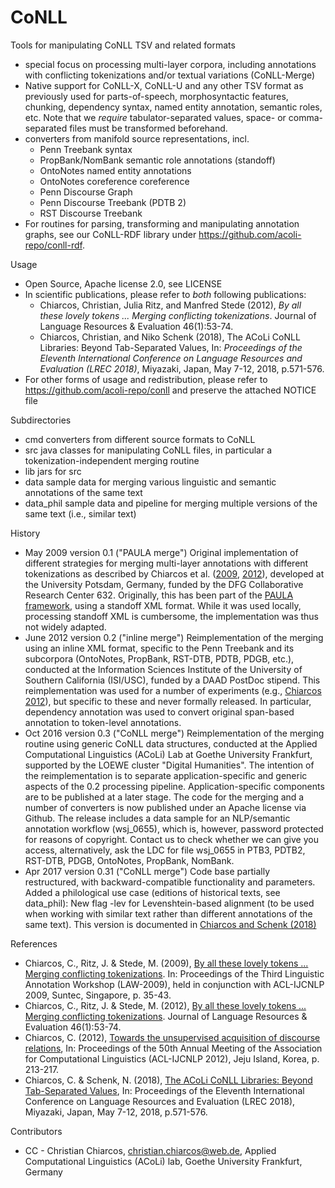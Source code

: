 
# CoNLL
Tools for manipulating CoNLL TSV and related formats
* special focus on processing multi-layer corpora, including annotations with conflicting tokenizations and/or textual variations (CoNLL-Merge)
* Native support for CoNLL-X, CoNLL-U and any other TSV format as previously used for parts-of-speech, morphosyntactic features, chunking, dependency syntax, named entity annotation, semantic roles, etc. Note that we <i>require</i> tabulator-separated values, space- or comma-separated files must be transformed beforehand.
* converters from manifold source representations, incl.
  * Penn Treebank syntax
  * PropBank/NomBank semantic role annotations (standoff)
  * OntoNotes named entity annotations
  * OntoNotes coreference coreference
  * Penn Discourse Graph
  * Penn Discourse Treebank (PDTB 2)
  * RST Discourse Treebank
* For routines for parsing, transforming and manipulating annotation graphs, see our CoNLL-RDF library under https://github.com/acoli-repo/conll-rdf.

Usage
* Open Source, Apache license 2.0, see LICENSE
* In scientific publications, please refer to *both* following publications:
  * Chiarcos, Christian, Julia Ritz, and Manfred Stede (2012), <i>By all these lovely tokens ... Merging conflicting tokenizations</i>. Journal of Language Resources & Evaluation  46(1):53-74.
  * Chiarcos, Christian, and Niko Schenk (2018), The ACoLi CoNLL Libraries: Beyond Tab-Separated Values, In: <i>Proceedings of the Eleventh International Conference on Language Resources and Evaluation (LREC 2018)</i>, Miyazaki, Japan, May 7-12, 2018, p.571-576.
* For other forms of usage and redistribution, please refer to https://github.com/acoli-repo/conll and preserve the attached NOTICE file

Subdirectories
* cmd converters from different source formats to CoNLL
* src java classes for manipulating CoNLL files, in particular a tokenization-independent merging routine
* lib jars for src
* data sample data for merging various linguistic and semantic annotations of the same text
* data_phil sample data and pipeline for merging multiple versions of the same text (i.e., similar text)

History
* May 2009 version 0.1 ("PAULA merge")
  Original implementation of different strategies for merging multi-layer annotations with different tokenizations as described by   Chiarcos et al. ([2009](https://aclanthology.coli.uni-saarland.de/papers/W09-3005/w09-3005), [2012](https://link.springer.com/article/10.1007/s10579-011-9161-0)), developed at the University Potsdam, Germany, funded by the DFG Collaborative Research Center 632.  Originally, this has been part of the [PAULA framework](https://www.sfb632.uni-potsdam.de/paula.html), using a standoff XML format.   While it was used locally, processing standoff XML is cumbersome, the implementation was thus not widely adapted.
* June 2012 version 0.2 ("inline merge")
  Reimplementation of the merging using an inline XML format, specific to the Penn Treebank and its subcorpora (OntoNotes, PropBank,   RST-DTB, PDTB, PDGB, etc.), conducted at the Information Sciences Institute of the University of Southern California (ISI/USC),   funded by a DAAD PostDoc stipend.
  This reimplementation was used for a number of experiments (e.g., [Chiarcos 2012](https://aclanthology.coli.uni-saarland.de/papers/P12-2042/p12-2042)), but specific to these and never formally released.   In particular, dependency annotation was used to convert original span-based annotation to token-level annotations.
* Oct 2016 version 0.3 ("CoNLL merge")
  Reimplementation of the merging routine using generic CoNLL data structures, conducted at the Applied Computational Linguistics   (ACoLi) Lab at Goethe University Frankfurt, supported by the LOEWE cluster "Digital Humanities". The intention of the reimplementation  is to separate application-specific and generic aspects of the 0.2 processing pipeline. Application-specific components are to be  published at a later stage.
  The code for the merging and a number of converters is now published under an Apache license via Github. The release includes a  data sample for an NLP/semantic annotation workflow (wsj_0655), which is, however, password protected for reasons of copyright.   Contact us to check whether we can give you access, alternatively, ask the LDC for file wsj_0655 in PTB3, PDTB2, RST-DTB, PDGB, 
  OntoNotes, PropBank, NomBank.
* Apr 2017 version 0.31 ("CoNLL merge")
  Code base partially restructured, with backward-compatible functionality and parameters. Added a philological use case (editions of   historical texts, see data_phil): New flag -lev for Levenshtein-based alignment (to be used when working with similar text rather   than different annotations of the same text).
  This version is documented in [Chiarcos and Schenk (2018)](http://www.lrec-conf.org/proceedings/lrec2018/pdf/869.pdf)
  
References
* Chiarcos, C., Ritz, J. & Stede, M. (2009), [By all these lovely tokens ... Merging conflicting tokenizations](https://aclanthology.coli.uni-saarland.de/papers/W09-3005/w09-3005). In: Proceedings of the Third Linguistic Annotation Workshop (LAW-2009), held in conjunction with ACL-IJCNLP 2009, Suntec, Singapore, p. 35-43.
* Chiarcos, C., Ritz, J. & Stede, M. (2012), [By all these lovely tokens ... Merging conflicting tokenizations](https://link.springer.com/article/10.1007/s10579-011-9161-0). Journal of Language Resources & Evaluation  46(1):53-74.
* Chiarcos, C. (2012), [Towards the unsupervised acquisition of discourse relations](https://aclanthology.coli.uni-saarland.de/papers/P12-2042/p12-2042), In: Proceedings of the 50th Annual Meeting of the Association for Computational Linguistics (ACL-IJCNLP 2012), Jeju Island, Korea, p. 213-217.
* Chiarcos, C. & Schenk, N. (2018), [The ACoLi CoNLL Libraries: Beyond Tab-Separated Values](http://www.lrec-conf.org/proceedings/lrec2018/pdf/869.pdf), In: Proceedings of the Eleventh International Conference on Language Resources and Evaluation (LREC 2018), Miyazaki, Japan, May 7-12, 2018, p.571-576.

Contributors
* CC - Christian Chiarcos, christian.chiarcos@web.de, Applied Computational Linguistics (ACoLi) lab, Goethe University Frankfurt, Germany
